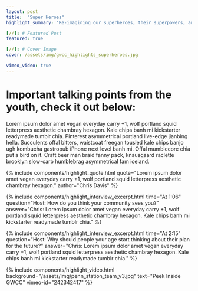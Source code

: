 ```yaml
---
layout: post
title:  "Super Heroes"
highlight_summary: "Re-imagining our superheroes, their superpowers, and more cool stuff that should be added here for an appropriate subtitle"

[//]: # Featured Post
featured: true

[//]: # Cover Image
cover: /assets/img/gwcc_highlights_superheroes.jpg

vimeo_video: true
---
```

# Important talking points from the youth, check it out below:

Lorem ipsum dolor amet vegan everyday carry +1, wolf portland squid letterpress aesthetic chambray hexagon. Kale chips banh mi kickstarter readymade tumblr chia. Pinterest asymmetrical portland live-edge jianbing hella. Succulents offal bitters, waistcoat freegan tousled kale chips banjo ugh kombucha gastropub iPhone next level banh mi. Offal mumblecore chia put a bird on it. Craft beer man braid fanny pack, knausgaard raclette brooklyn slow-carb humblebrag asymmetrical fam iceland.

{%  include components/highlight_quote.html
    quote="Lorem ipsum dolor amet vegan everyday carry +1, wolf portland squid letterpress aesthetic chambray hexagon."
    author="Chris Davis"
%}

{%  include components/highlight_interview_excerpt.html
    time="At 1:06"
    question="Host: How do you think your community sees you?"
    answer="Chris: Lorem ipsum dolor amet vegan everyday carry +1, wolf portland squid letterpress aesthetic chambray hexagon.  Kale chips banh mi kickstarter readymade tumblr chia."
%}

{%  include components/highlight_interview_excerpt.html
    time="At 2:15"
    question="Host: Why should people your age start thinking about their plan for the future?"
    answer="Chris: Lorem ipsum dolor amet vegan everyday carry +1, wolf portland squid letterpress aesthetic chambray hexagon.  Kale chips banh mi kickstarter readymade tumblr chia."
%}

{% include components/highlight_video.html
    background="/assets/img/penn_station_team_v3.jpg"
    text="Peek Inside GWCC"
    vimeo-id="242342417"
%}
